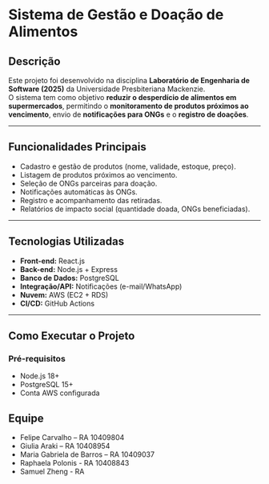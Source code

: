 # Sistema de Gestão e Doação de Alimentos

## Descrição
Este projeto foi desenvolvido na disciplina **Laboratório de Engenharia de Software (2025)** da Universidade Presbiteriana Mackenzie.  
O sistema tem como objetivo **reduzir o desperdício de alimentos em supermercados**, permitindo o **monitoramento de produtos próximos ao vencimento**, envio de **notificações para ONGs** e o **registro de doações**.

---

## Funcionalidades Principais
- Cadastro e gestão de produtos (nome, validade, estoque, preço).  
- Listagem de produtos próximos ao vencimento.  
- Seleção de ONGs parceiras para doação.  
- Notificações automáticas às ONGs.  
- Registro e acompanhamento das retiradas.  
- Relatórios de impacto social (quantidade doada, ONGs beneficiadas).  

---

## Tecnologias Utilizadas
- **Front-end:** React.js  
- **Back-end:** Node.js + Express  
- **Banco de Dados:** PostgreSQL  
- **Integração/API:** Notificações (e-mail/WhatsApp)  
- **Nuvem:** AWS (EC2 + RDS)  
- **CI/CD:** GitHub Actions  

---

## Como Executar o Projeto
### Pré-requisitos
- Node.js 18+  
- PostgreSQL 15+  
- Conta AWS configurada  

## Equipe
- Felipe Carvalho – RA 10409804
- Giulia Araki – RA 10408954 
- Maria Gabriela de Barros – RA 10409037
- Raphaela Polonis - RA 10408843
- Samuel Zheng - RA

